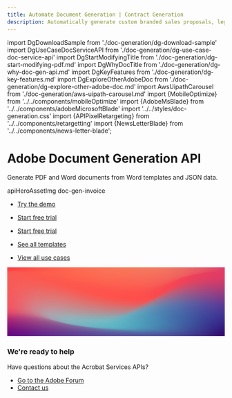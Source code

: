 ```yaml
---
title: Automate Document Generation | Contract Generation
description: Automatically generate custom branded sales proposals, legal contracts, and invoices from Word templates and your dynamic data. Learn more today.
---
```


import DgDownloadSample from './doc-generation/dg-download-sample'
import DgUseCaseDocServiceAPI from './doc-generation/dg-use-case-doc-service-api'
import DgStartModifyingTitle from './doc-generation/dg-start-modifying-pdf.md'
import DgWhyDocTitle from './doc-generation/dg-why-doc-gen-api.md'
import DgKeyFeatures from './doc-generation/dg-key-features.md'
import DgExploreOtherAdobeDoc from './doc-generation/dg-explore-other-adobe-doc.md'
import AwsUipathCarousel from './doc-generation/aws-uipath-carousel.md'
import {MobileOptimize} from '../../components/mobileOptimize'
import {AdobeMsBlade} from '../../components/adobeMicrosoftBlade'
import '../../styles/doc-generation.css'
import {APIPixelRetargeting} from '../../components/retargetting'
import {NewsLetterBlade} from '../../components/news-letter-blade';

<Hero slots="heading, text, assetsImg, buttons" customLayout variant="fullwidth" className="herobgImage Hero-Banner"/>

# Adobe Document Generation API

Generate PDF and Word documents from Word templates and JSON data.

apiHeroAssetImg doc-gen-invoice

- [Try the demo](https://documentservices.adobe.com/dc-docgen-playground/index.html)

<!-- Why Document Generation API -->

<WrapperComponent slots="content" repeat="1" theme="lightest" className="Why-Document-Generation-API"/>

<DgWhyDocTitle/>

<TextBlock slots="buttons" isCentered theme="lightest" className="padding-top-zero why-doc-get-started-btn Why-Document-Generation-API" primaryOutline/>

- [Start free trial](/document-services/apis/interstitial/?api=document-generation-api)

<!-- Key Features of Adobe Document Generation API -->
<WrapperComponent slots="content" repeat="1" theme="light" className="Key-features-of-Adobe-Document-Generation-API"/>

<DgKeyFeatures/>

<TextBlock slots="buttons" isCentered theme="light" className="Key-features-of-Adobe-Document-Generation-API padding-top-zero why-doc-get-started-btn"/>

- [Start free trial](/document-services/apis/interstitial/?api=document-generation-api)

<AwsUipathCarousel />

<!-- <MobileOptimize/> -->

<!-- Download Sample Templates and Data to Get Started -->

<WrapperComponent slots="content" repeat="1" theme="lightest" className="Download-sample-templates-and-data-to-get-started"/>

<DgDownloadSample/>

<TextBlock slots="buttons" width="100%" theme="lightest"  isCentered variantsTypePrimary='primary' isPrimaryBtn primaryOutline className="padding-5 ms-word-add-in-title Download-sample-templates-and-data-to-get-started"  />

- [See all templates](./doc-gen-api-template.md)

<!--  Start Modifying PDFs in a few Minutes -->
<WrapperComponent slots="content" theme="light" className="Get-started-in-minutes"/>

<DgStartModifyingTitle/>

<!-- Use case for Acrobat Services API -->
<WrapperComponent slots="content" repeat="1" theme="lightest" className="Use-cases-for-Document-Generation-API"/>

<DgUseCaseDocServiceAPI className="Use-cases-for-Document-Generation-API"/>

<TextBlock slots="buttons" theme="lightest" isCentered className="padding-5 Use-cases-for-Document-Generation-API"/>

- [View all use cases](/src/pages/use-cases/agreements-and-contracts/sales-proposals-and-contracts/)

<!-- Explore other Adobe Document Cloud services -->

<WrapperComponent slots="content" repeat="1" theme="light" className="Explore-other-Adobe-Document-Services-APIs"/>
<DgExploreOtherAdobeDoc/>

<NewsLetterBlade className="news-letter"/>

<!-- Summary Block -->
<DCSummaryBlock slots="image, heading, text, buttons" theme="lightest" background="white" className="We-are-ready-to-help" />

![summary block bg img](../images/bg-hero.jpeg)

### We're ready to help

Have questions about the Acrobat Services APIs?

- [Go to the Adobe Forum](https://www.adobe.com/go/pdftoolsapi_forum)
- [Contact us](../pricing/contact.md)

<APIPixelRetargeting/>
